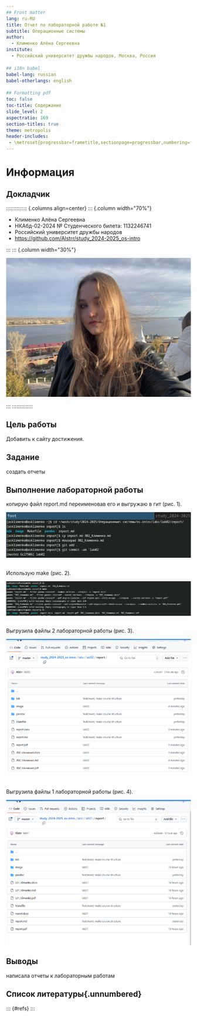 ```yaml
---
## Front matter
lang: ru-RU
title: Отчет по лабораторной работе №1
subtitle: Операционные системы
author:
  - Клименко Алёна Сергеевна
institute:
  - Российский университет дружбы народов, Москва, Россия

## i18n babel
babel-lang: russian
babel-otherlangs: english

## Formatting pdf
toc: false
toc-title: Содержание
slide_level: 2
aspectratio: 169
section-titles: true
theme: metropolis
header-includes:
 - \metroset{progressbar=frametitle,sectionpage=progressbar,numbering=fraction}
---
```


# Информация

## Докладчик

:::::::::::::: {.columns align=center}
::: {.column width="70%"}

  * Клименко Алёна Сергеевна
  * НКАбд-02-2024 № Студенческого билета: 1132246741
  * Российский университет дружбы народов
  * <https://github.com/Alstrr/study_2024-2025_os-intro>

:::
::: {.column width="30%"}

![K](./image/Klimenko.jpg)

:::
::::::::::::::

## Цель работы

Добавить к сайту достижения.

## Задание

создать отчеты

## Выполнение лабораторной работы

копирую файл report.md переименовав его и выгружаю в гит (рис. 1).

![Обновленный файл](image/1.PNG)

##

Использую make (рис. 2).

![Новая информация на сайте](image/2.PNG)

##

Выгрузила файлы 2 лабораторной работы (рис. 3).

![github](image/3.PNG)

##

Выгрузила файлы 1 лабораторной работы (рис. 4).

![github](image/4.PNG)

## Выводы

написала отчеты к лабораторным работам

## Список литературы{.unnumbered}

::: {#refs}
:::
